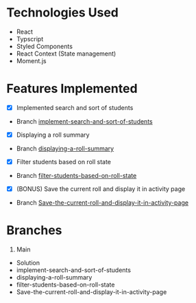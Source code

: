 # Technologies Used
- React 
- Typscript 
- Styled Components 
- React Context (State management)
- Moment.js


# Features Implemented 
- [x] Implemented search and sort of students
- Branch [implement-search-and-sort-of-students](https://github.com/manchandajayant/orah-engineering-test/tree/implement-search-and-sort-of-students)


- [x] Displaying a roll summary
- Branch [displaying-a-roll-summary](https://github.com/manchandajayant/orah-engineering-test/tree/displaying-a-roll-summary)


- [x] Filter students based on roll state
- Branch [filter-students-based-on-roll-state](https://github.com/manchandajayant/orah-engineering-test/tree/filter-students-based-on-roll-state)

- [x] (BONUS) Save the current roll and display it in activity page
- Branch [Save-the-current-roll-and-display-it-in-activity-page](https://github.com/manchandajayant/orah-engineering-test/tree/Save-the-current-roll-and-display-it-in-activity-page)


# Branches 
1. Main 
 - Solution
  - implement-search-and-sort-of-students
  - displaying-a-roll-summary
  - filter-students-based-on-roll-state
  - Save-the-current-roll-and-display-it-in-activity-page